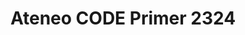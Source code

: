 ---
title: Ateneo CODE Primer 2324
redirect_to: https://drive.google.com/file/d/1H_VGF1Ns-BdRkPctZbevzMlrxzmdbHaB/view?usp=drive_link
redirect_from: 
  - /AteneoCODEPrimer
  - /ateneocodeprimer
---